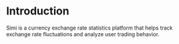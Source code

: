 # Introduction
Simi is a currency exchange rate statistics platform that helps track exchange rate fluctuations and analyze user trading behavior.
